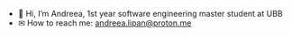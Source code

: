 - 👋 Hi, I’m Andreea, 1st year software engineering master student at UBB
- ✉ How to reach me: andreea.lipan@proton.me

<!---
andreea-lipan/andreea-lipan is a ✨ special ✨ repository because its `README.md` (this file) appears on your GitHub profile.
You can click the Preview link to take a look at your changes.
--->
